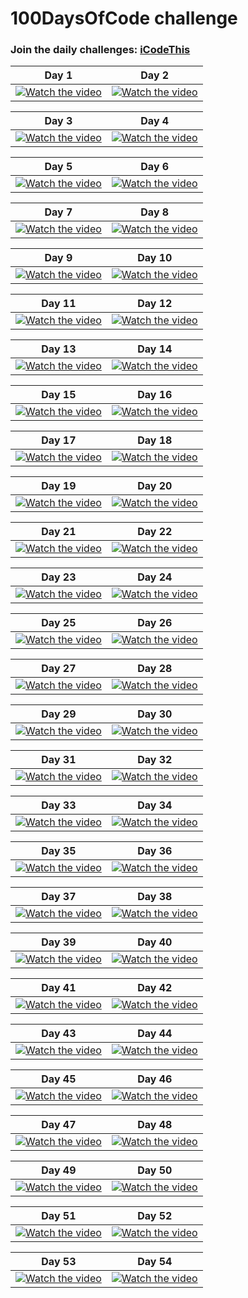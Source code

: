 # 100DaysOfCode challenge

### Join the daily challenges: [iCodeThis](https://iCodeThis.com/?ref=virag)

| Day 1 | Day 2 |
|---|---|
| [![Watch the video](https://img.youtube.com/vi/V4pgkv5WxHQ/hqdefault.jpg)](https://www.youtube.com/embed/V4pgkv5WxHQ) | [![Watch the video](https://img.youtube.com/vi/N-HL-IJWXoc/hqdefault.jpg)](https://www.youtube.com/embed/N-HL-IJWXoc) |

| Day 3 | Day 4 |
|---|---|
| [![Watch the video](https://img.youtube.com/vi/-YbD9LOOCy8/hqdefault.jpg)](https://www.youtube.com/embed/-YbD9LOOCy8) | [![Watch the video](https://img.youtube.com/vi/dsdk2gLGFYo/hqdefault.jpg)](https://www.youtube.com/embed/dsdk2gLGFYo) 

| Day 5 | Day 6 |
|---|---|
| [![Watch the video](https://img.youtube.com/vi/_r5XCURO50Q/hqdefault.jpg)](https://www.youtube.com/embed/_r5XCURO50Q) | [![Watch the video](https://img.youtube.com/vi/nzf4rPxp1r0/hqdefault.jpg)](https://www.youtube.com/embed/nzf4rPxp1r0) 

| Day 7 | Day 8 |
|---|---|
| [![Watch the video](https://img.youtube.com/vi/o9lo3IJnvDA/hqdefault.jpg)](https://www.youtube.com/embed/o9lo3IJnvDA) | [![Watch the video](https://img.youtube.com/vi/CcMCpA2A_VI/hqdefault.jpg)](https://www.youtube.com/embed/CcMCpA2A_VI) 

| Day 9 | Day 10 |
|---|---|
| [![Watch the video](https://img.youtube.com/vi/NwUGlDIfPq4/hqdefault.jpg)](https://www.youtube.com/embed/NwUGlDIfPq4) | [![Watch the video](https://img.youtube.com/vi/JMI8gtBjkKg/hqdefault.jpg)](https://www.youtube.com/embed/JMI8gtBjkKg) 

| Day 11 | Day 12 |
|---|---|
| [![Watch the video](https://img.youtube.com/vi/xPaw07YoArE/hqdefault.jpg)](https://www.youtube.com/embed/xPaw07YoArE) | [![Watch the video](https://img.youtube.com/vi/InAPCn4cwm4/hqdefault.jpg)](https://www.youtube.com/embed/InAPCn4cwm4) 

| Day 13 | Day 14 |
|---|---|
| [![Watch the video](https://img.youtube.com/vi/9HrXEHENS1k/hqdefault.jpg)](https://www.youtube.com/embed/9HrXEHENS1k) | [![Watch the video](https://img.youtube.com/vi/jpOEZfsBdTg/hqdefault.jpg)](https://www.youtube.com/embed/jpOEZfsBdTg) 

| Day 15 | Day 16 |
|---|---|
| [![Watch the video](https://img.youtube.com/vi/Ofz9p_yjq3Y/hqdefault.jpg)](https://www.youtube.com/embed/Ofz9p_yjq3Y) | [![Watch the video](https://img.youtube.com/vi/B4rmeB1S67o/hqdefault.jpg)](https://www.youtube.com/embed/B4rmeB1S67o) 

| Day 17 | Day 18 |
|---|---|
| [![Watch the video](https://img.youtube.com/vi/xbKB9kHEEYI/hqdefault.jpg)](https://www.youtube.com/embed/xbKB9kHEEYI) | [![Watch the video](https://img.youtube.com/vi/8v1CRonr7b4/hqdefault.jpg)](https://www.youtube.com/embed/8v1CRonr7b4) 

| Day 19 | Day 20 |
|---|---|
| [![Watch the video](https://img.youtube.com/vi/usHPR3YL_vQ/hqdefault.jpg)](https://www.youtube.com/embed/usHPR3YL_vQ) | [![Watch the video](https://img.youtube.com/vi/zLM81u9yfTo/hqdefault.jpg)](https://www.youtube.com/embed/zLM81u9yfTo) 

| Day 21 | Day 22 |
|---|---|
| [![Watch the video](https://img.youtube.com/vi/u-dE9ztTaqg/hqdefault.jpg)](https://www.youtube.com/embed/u-dE9ztTaqg) | [![Watch the video](https://img.youtube.com/vi/DJTYp0cRsXw/hqdefault.jpg)](https://www.youtube.com/embed/DJTYp0cRsXw) 

| Day 23 | Day 24 |
|---|---|
| [![Watch the video](https://img.youtube.com/vi/e_Fx47WzNSU/hqdefault.jpg)](https://www.youtube.com/embed/e_Fx47WzNSU) | [![Watch the video](https://img.youtube.com/vi/eJQHAkE7v10/hqdefault.jpg)](https://www.youtube.com/embed/eJQHAkE7v10) 

| Day 25 | Day 26 |
|---|---|
| [![Watch the video](https://img.youtube.com/vi/CD_t1RPg-dA/hqdefault.jpg)](https://www.youtube.com/embed/CD_t1RPg-dA) | [![Watch the video](https://img.youtube.com/vi/UH9S3O7lrto/hqdefault.jpg)](https://www.youtube.com/embed/UH9S3O7lrto) 

| Day 27 | Day 28 |
|---|---|
| [![Watch the video](https://img.youtube.com/vi/IhxtSMVN-Zk/hqdefault.jpg)](https://www.youtube.com/embed/IhxtSMVN-Zk) | [![Watch the video](https://img.youtube.com/vi/vYwt2Y8j6Ho/hqdefault.jpg)](https://www.youtube.com/embed/vYwt2Y8j6Ho) 

| Day 29 | Day 30 |
|---|---|
| [![Watch the video](https://img.youtube.com/vi/dZRxI-SdAhI/hqdefault.jpg)](https://www.youtube.com/embed/xbKB9kHEEYI) | [![Watch the video](https://img.youtube.com/vi/elJ5vudY_ms/hqdefault.jpg)](https://www.youtube.com/embed/elJ5vudY_ms) 

| Day 31 | Day 32 |
|---|---|
| [![Watch the video](https://img.youtube.com/vi/VmWuwTvZayg/hqdefault.jpg)](https://www.youtube.com/embed/VmWuwTvZayg) | [![Watch the video](https://img.youtube.com/vi/u7RBSCN9UFo/hqdefault.jpg)](https://www.youtube.com/embed/u7RBSCN9UFo) 

| Day 33 | Day 34 |
|---|---|
| [![Watch the video](https://img.youtube.com/vi/uQNUSSZNPeM/hqdefault.jpg)](https://www.youtube.com/embed/uQNUSSZNPeM) | [![Watch the video](https://img.youtube.com/vi/3M-yC7ZpOtg/hqdefault.jpg)](https://www.youtube.com/embed/3M-yC7ZpOtg) 

| Day 35 | Day 36 |
|---|---|
| [![Watch the video](https://img.youtube.com/vi/TugmZDdbJVo/hqdefault.jpg)](https://www.youtube.com/embed/TugmZDdbJVo) | [![Watch the video](https://img.youtube.com/vi/Qj7eFFRA31Q/hqdefault.jpg)](https://www.youtube.com/embed/Qj7eFFRA31Q) 

| Day 37 | Day 38 |
|---|---|
| [![Watch the video](https://img.youtube.com/vi/KK8KqlIf1H4/hqdefault.jpg)](https://www.youtube.com/embed/KK8KqlIf1H4) | [![Watch the video](https://img.youtube.com/vi/Sw5348-so2U/hqdefault.jpg)](https://www.youtube.com/embed/Sw5348-so2U) 

| Day 39 | Day 40 |
|---|---|
| [![Watch the video](https://img.youtube.com/vi/R7Jk8OybTVc/hqdefault.jpg)](https://www.youtube.com/embed/R7Jk8OybTVc) | [![Watch the video](https://img.youtube.com/vi/fdWxqmofoyE/hqdefault.jpg)](https://www.youtube.com/embed/fdWxqmofoyE) 

| Day 41 | Day 42 |
|---|---|
| [![Watch the video](https://img.youtube.com/vi/fo7d7uF8VHI/hqdefault.jpg)](https://www.youtube.com/embed/fo7d7uF8VHI) | [![Watch the video](https://img.youtube.com/vi/ExRQRE65J80/hqdefault.jpg)](https://www.youtube.com/embed/ExRQRE65J80) 

| Day 43 | Day 44 |
|---|---|
| [![Watch the video](https://img.youtube.com/vi/0ntuU3KU6hU/hqdefault.jpg)](https://www.youtube.com/embed/0ntuU3KU6hU) | [![Watch the video](https://img.youtube.com/vi/B3vhYlR3nm8/hqdefault.jpg)](https://www.youtube.com/embed/B3vhYlR3nm8) 

| Day 45 | Day 46 |
|---|---|
| [![Watch the video](https://img.youtube.com/vi/milhlEtP_OU/hqdefault.jpg)](https://www.youtube.com/embed/milhlEtP_OU) | [![Watch the video](https://img.youtube.com/vi/m7SEkCFrirY/hqdefault.jpg)](https://www.youtube.com/embed/m7SEkCFrirY) 

| Day 47 | Day 48 |
|---|---|
| [![Watch the video](https://img.youtube.com/vi/hGhrA8vQkAI/hqdefault.jpg)](https://www.youtube.com/embed/hGhrA8vQkAI) | [![Watch the video](https://img.youtube.com/vi/zA-2E3I744Q/hqdefault.jpg)](https://www.youtube.com/embed/zA-2E3I744Q) 

| Day 49 | Day 50 |
|---|---|
| [![Watch the video](https://img.youtube.com/vi/eZQeGrKdyok/hqdefault.jpg)](https://www.youtube.com/embed/eZQeGrKdyok) | [![Watch the video](https://img.youtube.com/vi/OGpR9oNn3xM/hqdefault.jpg)](https://www.youtube.com/embed/OGpR9oNn3xM) 

| Day 51 | Day 52 |
|---|---|
| [![Watch the video](https://img.youtube.com/vi/SjQlAZn5eu8/hqdefault.jpg)](https://www.youtube.com/embed/SjQlAZn5eu8) | [![Watch the video](https://img.youtube.com/vi/sJvYTl08FsE/hqdefault.jpg)](https://www.youtube.com/embed/sJvYTl08FsE) 

| Day 53 | Day 54 |
|---|---|
| [![Watch the video](https://img.youtube.com/vi/uRwkDGpQ5bc/hqdefault.jpg)](https://www.youtube.com/embed/uRwkDGpQ5bc) | [![Watch the video](https://img.youtube.com/vi/81C16YaWI1Q/hqdefault.jpg)](https://www.youtube.com/embed/81C16YaWI1Q) 
